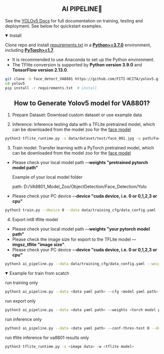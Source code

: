 ## <div align="center">AI PIPELINE🚀</div>

See the [YOLOv5 Docs](https://docs.ultralytics.com/yolov5) for full documentation on training, testing and deployment. See below for quickstart examples.

<details open>
<summary>Install</summary>

Clone repo and install [requirements.txt](https://github.com/ultralytics/yolov5/blob/master/requirements.txt) in a
[**Python>=3.7.0**](https://www.python.org/) environment, including
[**PyTorch>=1.7**](https://pytorch.org/get-started/locally/).

- It is recommended to use Anaconda to set up the Python environment.
- The TFlite conversion is supported by **Python version 3.9.0** and **TensorFlow version 2.13.0**.

```bash
git clone -b face_detect_VA8801 https://github.com/FITI-HCITA/yolov5.git  # clone
cd yolov5
pip install -r requirements.txt  # install
```

</details>

## <div align="center">How to Generate Yolov5 model for VA8801?</div>
1. Prepare Dataset: Download custom dataset or use example data

2.  Inference: Inference testing data with a TFLite pretrained model, which can be downloaded from the model zoo for the
[face model](https://github.com/FITI-HCITA/VA8801_Model_Zoo/blob/main/ObjectDetection/Face_Detection/Yolo/Face_Det_3_001_001.tflite)

```bash
python3 tflite_runtime.py -s data/dataset/test/face_001.jpg -w path/Face_Det_3_001_001.tflite
```
3.  Train model: Transfer learning with a PyTorch pretrained model, which can be downloaded from the model zoo for the [face model](https://github.com/FITI-HCITA/VA8801_Model_Zoo/blob/main/ObjectDetection/Face_Detection/Yolo/Face_Det_3_001_001.pt)
- Please check your local model path **--weights "pretrained pytorch model path"**

    Example of your local model folder
    
    path: D:/VA8801_Model_Zoo/ObjectDetection/Face_Detection/Yolo
- Please check your PC device **--device "cuda device, i.e. 0 or 0,1,2,3 or cpu"**

```bash
python3 train.py --device 0 --data data/training_cfg/data_config.yaml --weights path/Face_Det_3_001_001.pt --imgsz 320 --imgch 3 --cfg models/2head_yolov5n_WM022.yaml
```

4.  Export int8 tflite model
- Please check your local model path **--weights "your pytorch model path"**
- Please check the image size for export to the TFLite model **--imgsz_tflite "image size"**.
- Please check your PC device **--device "cuda device, i.e. 0 or 0,1,2,3 or cpu"**

```bash
python3 ai_pipeline.py --data data/training_cfg/data_config.yaml --weights path/Face_Det_3_001_001.pt --batch-size 1 --imgch 3 --imgsz 320 --imgsz_tflite 320 --device 0 --include tflite --int8 --run export

```
 
<details open>
<summary>Example for train from scatch</summary>


run training only

```bash
python3 ai_pipeline.py --data <data yaml path> --cfg <model yaml path> --epochs 10 --batch-size 64 --imgch 1 --imgsz 320 --patience 0 --device 0 --run train
```

run export only

```bash
python3 ai_pipeline.py --data <data yaml path> --weights <torch model path> --batch-size 1 --imgch 1 --imgsz 192 --device 0 --include tflite --int8 --run export

```

run inference only

```bash
python3 ai_pipeline.py --data <data yaml path> --conf-thres-test 0 --device 0 --tflite_model_path <tflite_model_path> --save_dir <xml save folder path> --run inference
```

run tflite inference for va8801 results only

```bash
python3 tflite_runtime.py -s <image data> -w <tflite model> 
```
</details>
